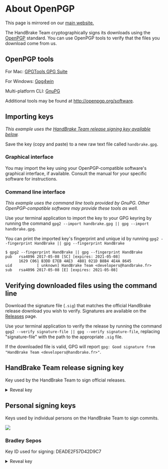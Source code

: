 # About OpenPGP

This page is mirrored on our [main website.](https://handbrake.fr/openpgp.php)

The HandBrake Team cryptographically signs its downloads using the [OpenPGP](http://openpgp.org) standard. You can use OpenPGP tools to verify that the files you download come from us.

## OpenPGP tools

For Mac: [GPGTools GPG Suite](https://gpgtools.org/)

For Windows: [Gpg4win](https://www.gpg4win.org/)

Multi-platform CLI: [GnuPG](https://www.gnupg.org/download/#binary)

Additional tools may be found at http://openpgp.org/software.

## Importing keys

*This example uses the [HandBrake Team release signing key available below](https://github.com/HandBrake/HandBrake/wiki/OpenPGP#handbrake-team-release-signing-key).*

Save the key (copy and paste) to a new raw text file called `handbrake.gpg`.

### Graphical interface

You may import the key using your OpenPGP-compatible software's graphical interface, if available. Consult the manual for your specific software for instructions.

### Command line interface

*This example uses the command line tools provided by GnuPG. Other OpenPGP-compatible software may provide these tools as well.*

Use your terminal application to import the key to your GPG keyring by running the command `gpg2 --import handbrake.gpg || gpg --import handbrake.gpg`.

You can print the imported key's fingerprint and unique id by running `gpg2 --fingerprint HandBrake || gpg --fingerprint HandBrake`

```
$ gpg2 --fingerprint HandBrake || gpg --fingerprint HandBrake
pub   rsa4096 2017-05-08 [SC] [expires: 2021-05-08]
      1629 C061 B3DD E7EB 4AE3  4B81 021D B8B4 4E4A 8645
uid           [ unknown] HandBrake Team <developers@handbrake.fr>
sub   rsa4096 2017-05-08 [E] [expires: 2021-05-08]
```

## Verifying downloaded files using the command line

Download the signature file (`.sig`) that matches the official HandBrake release download you wish to verify. Signatures are available on the [Releases](https://github.com/HandBrake/HandBrake/releases) page.

Use your terminal application to verify the release by running the command `gpg2 --verify signature-file || gpg --verify signature-file`, replacing "signature-file" with the path to the appropriate `.sig` file.

If the downloaded file is valid, GPG will report `gpg: Good signature from "HandBrake Team <developers@handbrake.fr>"`.

## HandBrake Team release signing key

Key used by the HandBrake Team to sign official releases.

<details>
<summary>Reveal key</summary>
<pre><code>-----BEGIN PGP PUBLIC KEY BLOCK-----

mQINBFkQpw8BEADpPeQ2xW4rVObYATTXCWGA4nHmaHkDzWMqrHRXspx80KL2Lv/8
dJgbtYVzldIExKJnxOkielDRH+pLx+B9wHXcaX/ZA++vhz74tcwk9iXiGgKE1bZa
6fu2sAOBED4OHPik9MHGyHuC/zJUaM6LtEg6GrRio/iR//WFjPo8DFf7mN/1NcrG
AWT+4egcFxiJ2x+jOQ6s9p1kSzNJN/Xw/0goMnF1rQHUqklIKX5duA8mQ6HqL1pY
RGnSobZmasmSPG+CCFhXZg1LFzutDrxYuz3AIAFUgMJxCwfstu9Blf95lPSzqdPc
fTG2lyX2O+zSfR4M/Woc1Ki5VT081h+w03Z6CGSO33w/Ua9C7DF8RMZJPWlBwQdf
qNvz0fFEvMYDAJqqIwxyJMdrLq1zX25oBFZZwhugmlxp11/uBWegprGGtf/6U8lJ
v6Zyq4ffB6SaVWYAEGh9J3zDoyuHVuzDLBPAEh2mXJ4a5JysWPVblzYzjjSiT4MI
fQuiYbnwK8CSPXP5NmixMyk4wjQmVvptCsjlLguQCFPRYYpqvDlRiRTR8l815LqH
eIwUIgjU8SlujQq7ui4gCdi+9/yWLbNQk/+NB4bjVMn15a0PWeoxW+Jw0YXbXNpZ
ZM4McgAvbMvRbj0a8s9wpfGpbOG6cGv+yMU7kiPTPoi2MqJSpSSw3Dm9UQARAQAB
tChIYW5kQnJha2UgVGVhbSA8ZGV2ZWxvcGVyc0BoYW5kYnJha2UuZnI+iQI9BBMB
CgAnBQJZEKcPAhsDBQkHhh+ABQsJCAcDBRUKCQgLBRYCAwEAAh4BAheAAAoJEAId
uLROSoZFIDMP/RNEtwdRGCXqCx8ocTnr3JV4aPeYJJ6ul1/Q+zohRrSMu2E60eAc
ys+3QxJKtUceFy9Bhf/WpFQDwo8PaWeHaOYY2quSxX+rDyhP79iNS3oM2DEcQl8H
0DEdw/eksnE19enbjl5piDRVbxLdof4PTSn3d6nlAU+eYlXMOT1Mfa7iO5vAFSyB
uPsjUIudCHrVWAgkzjVYC4GKGWZXteNX4DfJDKlpvwn67X5pWIGJ42ugWL+3mTjL
8axvhhO96F1kbaFhVqzmTccFWPfV8JE/AE7zIiuk1kxfiBqLUEyQ7Zpo/vvLZlB1
3labNtmz8xG0tADR+9jN9RCWmZQ4ma3L0TnS0EoplgfELHY4E98UpdsVzmZOddX/
QX1CfkkaxxLcpAViALgUfd/LEdEoMF8W3am0oYL8slJfNiyDS8VyWuAXevd+BZ4m
sdMUKi41UuyEheXMb7s6DeakAKXUwfIMAnNQQ7t0S6t33LLbUGpGB+nIqP7M/vHg
1trC7xtN8eKvopqgcKXdUJPjo0z3V3VjoX7ApBe5hxyLogv+qWHs0IYwTPljNNsX
U634SGO+hVTTLMzdU2EIJAARgcmQA6tJ1rEcO0gm7yvV6PgCluvwAb+dx9fXhmbZ
yrGnptuWdwvAwvtyEPqGlzBroacObS3hp77spSlit/Dh5MU3t9dOUkjduQINBFkQ
pw8BEADYbTDxSnniwZNs+/zHhN1RyiqVO/odlu3jF/ld7/u+EMy09X1joCNrFA2i
GfPkc3ofmg8XhGCbisCZmpPGz7fXNzrdxapLOsNci8nYWrlzwrVrtHfHIKuf/711
lsbYnxmNJBMZbE+6tXVYZzEIvA7MIwB15FTfK/1Ehmneql5RRKk274Wbc3cR4VvX
uoat43zbFt3dQEi/lq3U39fjpsDPha47JVSfIJlmAHbSHFlYKv1BeeZdq6eRlrwj
n51ZWEzV4rcN136EoRrQNRyoFopoDh5TAvAXAZADNpYSfY8Kc+/HnqiMj0O1qwTH
ALjWPVbr+eGJ5yPjK2dmooYZ4XbXKuaIc1FgNF4G8ZzIYjcxzmjt03GqRI2mtRo7
8SF2YryUnhbZLRNuui31AQaPG/cl2ZJGPiS+j7HPHNW1PzgCq/vz/YU1m8NmrSpd
Kh53RI42bsd7q3HScT5TfoVzqB69bROqLoUKKKN3o9tazflymRjZ3jE6GY62Yx41
WWRsRlP+eYbs8c7MJiM+/o7ElFWkx3Z4mrKzsdKp+Z0yPvEU1CdHStogPkJbKJfa
xrI40VAY1/2PRNV2LNUpCAjrD5h/PYpl3XkYBt3r4+0uNGlZrVU3dDPpmopMWkev
hPLkveQufyuPPdRLpooMfcLXT7C/viTa6cOa4GshR7zaZWIXTwARAQABiQIlBBgB
CgAPBQJZEKcPAhsMBQkHhh+AAAoJEAIduLROSoZF9AwQAOj0GDn9NWCLeL0IYXIG
+ypTV1YgnFv9gADGN1cjr7iQqAHvwUFHoRwqD2pqUycj2dbiY1roAr8L6fBhvmfq
Bj2AArjZ5SiIvKgVmXLWymPLpgICzRYYkjcXEqx4U6IWwZQD33HxY+wSfdL0Kiv5
hsMeb1nfk9MZvFhn7LFflZclztYpipKV/imBCcG0RB5cFmLrYRzgwyIL6FU52uCK
V/JZuePc+nZF4nQ3/LziRpb1SkP2emw1U7ClmxB+gvL8B4cgpsi2VduMAWPzc0Ci
lZPPc+bLeMPC1WFZSKrdz41IQcngj14Rn7Y16m9apFIbH3aSaf96pKvEpWGd7DlW
4W7J9R9l6Cmvcx8S6ZIIHbllcC8H9wF7Op8AKiGkRlWM1Q/IgU81kXpaO999wNuS
ZauiwbjcuvoOZdLU23AYmQWvDWbzay9HerDLoQld9FH4ZaDn4aq28Tgn0NlPk5NV
FWKfSAVvLQL1nc2n57l9NTRiWyzFVN9vD0qsYPcVShjtXjw8zMLH4lX48gfTlupa
NaghFGS8apfNJB1nMFHhkweu8sZ/fGmF7tUpHgz8xaAYmRfF5bIZO3jt+EpmcTKp
N9R0KA2Tau8RgIr14e9ws1i/NylW7z/CXMtxGiWwegWJxl5ZcVKm/3e/Nh4Am0PJ 
TalAuh1G9VxHGQR88NntjQOK
=2vLY
-----END PGP PUBLIC KEY BLOCK-----</code></pre>
</details>

## Personal signing keys

Keys used by individual persons on the HandBrake Team to sign commits.

![](https://user-images.githubusercontent.com/70239/27506980-7cd97d52-5893-11e7-8e04-495b1cc0805f.png)

### Bradley Sepos

Key ID used for signing: DEADE2F57D42D9C7

<details>
<summary>Reveal key</summary>
<pre><code>-----BEGIN PGP PUBLIC KEY BLOCK-----

mQINBFlN9oYBEAC2WrDb+u86bQAWfpyidcq9TUJr5dwDLFTjcjPRS9uAqNuDEZzW
kHnKjdSgpPd/VEzmQ4PjItTF3JEsu4jJMhSJRXSOOxsRk5LCSecJ/HDluSospPJX
VHxBnnNQFNpwkCkeXE26d1gyyMPSx3cA+cHzqDOQ+ucOpHWxdh48gKc4qrth6TSh
QP3abKsCj4GVgTHbXQEUu+If+w/EYWdaaVvtVFmw4Vi+CrrQNW7ma6bZ0UDXlJ7R
4LwBia8zX6Z7KHNAu9MXe6wxVPF4Zfb9YkFNxCyPPdUP4ftW9FhoS5v04EEs/r8/
q9iRnHj9YXsFSGVQW0iU4WJlvnCFTrZf6cQ76GbO2aBat0nKWdIIuEGkwOJ3sA6o
cVmDRSo65zoSxf+UPzCdOwzkg76iHPwzQxfkkMmhiuq9+rqLKmYsuE/BL4h5imGZ
hrAnjEvsWCcrU82S+lQbgwAjAnJRW91LX5MfqxdjZDiv6bYBBgDPb0U7NGDRf/vN
mFh9GplCup3hCrpOhNi29JzGwfWiXe4uUWkraQQYmcrTDbD17DxRuImjd6CrbFgC
sfPS8a7N+K0H5vvINPHlFYdv7oCQS17X5Gxqi29tvxzZbH/IjSTDDlAdSvXoz7TS
QTQAOzXG/mb3sXxSWWbkjSAoUWp0foJfjHPz78oZ5U/1e+tzBd1w6eUZwQARAQAB
tElCcmFkbGV5IFNlcG9zIChIYW5kQnJha2UgUGVyc29uYWwgU2lnbmluZyBLZXkp
IDxicmFkbGV5QGJyYWRsZXlzZXBvcy5jb20+iQJUBBMBCAA+FiEEjyjCuAe91dd3
wVrE8/+eawV+2K0FAllN9oYCGwMFCQlmAYAFCwkIBwIGFQgJCgsCBBYCAwECHgEC
F4AACgkQ8/+eawV+2K05Rg/+ISxCPe5GcWfO5qHQgG672oMSuGwRiJ/KKXjH7MGD
yN2XBZ3rBWK+y7bF+Sb/Ag/PsCeUAq9x4Z9yNAL4bEdHivQyWIavCatg66Jdy9Kt
fHM5jvZiJ+DxQor4Ngt6dzBrXJRSZJBnk5w1/rEMttwbzXZnK46d/Ycr7x8rbThw
IJB+1UI63stjKmzqiC1FBemu+U4xGi4XRBa7ozRD37pQQi9eCOFv1E8NHbVxMyXv
Ol1fLBYzby82O5fbb4X1sMHz+fkZwNwl0toJwSwKi11Of8jGFFgWXb6nOH6cgfOi
YzADeILnimOVRmh5zoRPCFub+RddIoHMd7XTM7zAIushppvBw/hgAnHAZRCsGJry
svVXaHGCqV+ZShUmBmSckrvsMdvjYjHnFAsZHcxERZTN8T8Tp9BcdyHbH4SX4iKi
NuYW4dFGVCH1FdqSvI9vh15HJHZN9L3ztBD29myG4ayoAarzO4f0kfAXKc3aWxFH
1Wya83ji7agZNsjzZRzDEW2SE1AP5z3CVPt4Op9MHg+5MdeGd6k8P6VJDbBntE83
FwQeEhiwEgApsK0qgdnKYHfk4V0x+/izXxLSpm1lbV7hleYlAMhCjBWsVSIDQ1XM
jaKgYtsMkGhlmWLjtr57dcUniOlcDDNf9X/YBYg+QPnY0Gmz2CPK0nZISIGvDwdH
+xDR/wAAMP7/AAAw+QEQAAEBAAAAAAAAAAAAAAAA/9j/4QAYRXhpZgAASUkqAAgA
AAAAAAAAAAAAAP/sABFEdWNreQABAAQAAABaAAD/7gAOQWRvYmUAZMAAAAAB/9sA
hAABAQEBAQEBAQEBAgEBAQICAgEBAgICAgICAgICAwIDAwMDAgMDBAQEBAQDBQUF
BQUFBwcHBwcICAgICAgICAgIAQEBAQICAgUDAwUHBQQFBwgICAgICAgICAgICAgI
CAgICAgICAgICAgICAgICAgICAgICAgICAgICAgICAgICAj/wAARCACAAIADAREA
AhEBAxEB/8QArgAAAQQDAQEBAQAAAAAAAAAACQYHCAoCBAUDAAsBAQABBAMBAQAA
AAAAAAAAAAAGBAUHCAABAgMJEAABAwMDAgQEBQIEBAYDAAABAgMEEQUGACEHMRJB
IhMIUWEUCXGBMiMVQhaRobEzwdFSYuFygkNTJIM0NREAAQMCAwUFCAEEAQUAAAAA
AQACAxEEITEFQVFxEgZhgZEiE/ChscHRMhQHQuHxUhUIYnKCIyT/2gAMAwEAAhED
EQA/ALqQQQNuh8dEFUILAo2rTanX4azmKxRb5o/h7pfoFluLUh4SUBDn06arT50l
CxU/0k9aUHU6rz+27oS3zYscG/FWO/T9s6GxdKKeZxz7EKX3K2ODJj3O2Y8mS7Fg
ypCEBjuWG1qZKJMiN2p7lOBsdnqq/UApWwqdQtJUOo3FoPd/ZTfb0LeZ2DiPbhwT
Ee3DG8M4dwfl7nOfbmb7cojTES0NzWS+68uIS4uI2HHEBRUtxIKzXYFSia00i1G+
eXBu7vxOCVWts1orjj3ZYoO/L3um9wvue5Q/sjDuHrdYbS/cQ7cIrbVyvVznPuO9
zinn5Dy0p6dqQlIQkbJTQaLLXSLa3b6jnHmp7Zpjju7u5k9JoBaTuRNeI/ti8g5d
BgXnMbScURdAh9eKssyocRtKBVsKQwwKrSFHcqrv130mAkccie0gqQrW2s7ePzlo
4Fv1UxIn2t+LzY4zd9tjEGSwFKXPjW6VMlP9yaBCi+rsQE/9qa68DFdDGpA4Jb+b
Yu8jWg8S0U+ZUK/cR9tLDYcKa9j1rnOmGkOpY/jVuhC2iCklTgAI2ApTbXlb6pdx
uo7FJtR0Szmiq2gPEFV+OfOGrvhz8nH7VhFycW0rvjSW7ZMJqXiVOVCVAqr2gEnY
bDY6PdG1EOILnAd6hfXNIfHUBp8FAjkLDrjHYRb8jsU62zXqqZhvxn4XkP6/V9dv
zA132+ddHOmahFz1a4HgaqOdW0yXko5p8KJEWzkbJcLz2Fm0Ge1IdnIjxsiglxb6
pTkaK1EKVF0k/vNR2ylYNe9IIoRu+sZGYuVpxGXf/c9yHHh4lqcqAHuw94V0v7Cv
uqbui85wfILnLds+ZLs8rFXpTy/RQ8lC460pRUoS/wCYJcACSvtrUkCr70rqZ53R
vONMN2HtggvrLSgx7ZmDA57+zwyVq9DBAIV1rT89HJlQd6ZWfojfb8Rrn1Vv01/P
QT0p+WtGQrPSXeLR3HRI/wBdePqpXVYKbISTWms9RclRMzufdmL3dbzDi1jvIWxG
fUApXaE79iAkVG3isA132GqrdZarJLfySt+04DuVr+jNHZHYRxO+4YnvUIspw6Bf
JLb1ugSlxHn+7IWVukSXWn0Kbc7PpUpUoUBCe0BFOtQVajiW4Z/EGm3+ntTepOht
318xAOzs4+1dyZLnjhqWnju2YpguMw7a9HXIF8yR+v7Ud50Vba9ILLjqz21ACBUV
Uremm507onhxFKVx37h7fNOVvA2eorUHZu9uPdgpL/b79puH8fWdvJF4vEj3rudA
upaDkyUe7zuOOrSPN3JPQUA20YdN2TruX1JMQMkw9Vaiyyh9KPM5osjsZxqOtRX2
JAqqu9B+P/DUlvhIbVRPHOHPokFLnNPx5SEKUVAlC0VBK6bim+2mOS4a5pAKLLe1
c14J/sow8m2Zt+DMDJKVqQrtoCBSniRoR1G3ByUsaFd1A5skGvnTjuDLk3BaYZdf
Pq0YKQG1FXeKg0JCkmhSRpritHnJPt/ZxS4uzohEe4D2mWfNIHrtQfXynudeu9zp
VayoBTTRdT5lhtFSqvVaiOg3ItKfNA/Py7EBaxoEcrcsUMLPvaLd4DbrkmAibZIS
0xpcNxk/UNevUNvlxLZUQhZqCSKeFanR5a6nI3FRNqehtaaFWZvsG+02JY7ZkmX3
RSpRxlVqSzB9VR9Nb/qSgpxJH6ipoEVPw20e9GgSyvk3ABQ91470wyHifkrWiGjT
zbqIqr8dSLzFR3yr++lvSm46a0t0X3pjYkDWLKLt9g2p8d/lrS65StG4LSzBmvuP
IjNRmnXHpTho22hCCtSlk/0gDfSDVL1lvbPkeaBoJqnTRdOkuruOFg5nOcBTfio9
wxaOVOMctzDCYs6WLO84xCyF9QQ1dVxaF0Msg1QhPRNTuP8ADVZII49R0+SeFrqN
ODj/ACpnQbBuVxL7RpdE1eGyvXMa6RoJaM46/bzHaTt3KOHHltmSWYF7agOfxd+9
RRc7AQlbTpbU2spU5QpKVDzEUO+gawjLwHNxa75b+CJtetX2czoZSOdm478QRlUH
BL/KLDAnNwkzZ8cWu296WmQ2o98g1SlXkClLUigIUrb4ay7t21HM4crfbv4pPYzv
FS1p5nU8PgOCfvh6zNxbcI8Yn6VAT9G4QQpTY6/jX/w0edKW+GGWxBXWV35qnPbx
9vqnvkttKju+oruaSCFrPUrHyGjCZo5TuQDBI4PFM/km9YgsuuvPR4xW3ufVQBSp
V/nocit2uJLRVGEt25rQHHFR85ZW5b4760tdyEBX7JFD8euh7UWHnopE6dmaY6lD
b5KhxLk7KUlrtLlSBTt6nuH6uo1xasDTiiaS8qytcVFufh0d5a+5ioWSATQ9a10R
sY1wTRPfOqlJivCONZLFyGxSLSy8rJYL8dtSkJV2vlB9M0IO4XQ6L9BtojgdoUW9
XOeGVbhREQ+2D7asi9v+A8sScnbcjP5vkrv9uQnO2rdjtaVMw1USBusurO4r066k
vQ7EwlxpQGgHAf3VZ9dvRcSNIxoMeO1FCpQDT+mXkKx+NB08NYt8ix38R+GsW+QL
tFHh1r/gNYu03nKmPXHLcFu2JW+U5bk5a7Gt1zu7ae4xIDzwVKe2+DaCB8yBqN/2
hA6508WzTT1HAOO5uZKmT9G6hFp+tC+kaHCBpc1p/k8fa3xpXsqvC3zrBjWGWnEs
MYVieK4uhLMaHKaUhK20r/ddfUepc3UVeNdABumstWxQAsjZhQjPeTxUm3ltdXup
Pu7w+tcTGpLTWhpgG8MgOxJBGOWjG0MtWRttyzzHHn2H2FpXHdblrMj1EKB7SlRJ
7euw0LvsI7XBn2kk4ZY41TxcapPfO55iRI0AGoxBbhQjOo2rqW3jm3ZFObdMcMxw
g+oz+rvUsCtf8gdetn02y5krSg9vYpvvOp32kedSn3suJRrGww02EpDKAEhKUp8q
TsABT8tSFY6G2AAblG2pa++5cSdq9b5GjNtq9JPq9wIDA6da1/5b63qUDAMMexca
XM8nHDtTWTZKIyZCnwG2260Slak0A+PaR00Hyv5QSRQDtKO7aEvI5cSexRH51cnO
Qw5a5aXmlDZlw96T/wCtPmH510PTvBfUOpxxH1Un6G0CKjmV4YH6IdeR3xpEZyFe
ZJiymjsFjubNT/SsihHhTY67DzG6pBA3jEf0707OtedvlNTuOBTeiYpK0Oqj+vHW
ohL7I9RNKV8wAqn/AE0ubK8eYeYdnzCaJYGgEOPKe35FPnxXEZkXGI9FUFrS6juN
RVB7gemiLS9SFaDNBnUVmRGa5URxIUZLcWMgDto23Sg2HkHw1PrJDQKnZzW0WQTt
trfqFbAJWBaSSdta9QrYYV5ltPSms9QrfplKGW/arR//AEn0qk07m4STvt8dB+qd
Vsi8rTj70eaN0ZJN5nCo9yGD7rvuV8dcDXw4m1apGT3JTjUV+RDcitQbfJfStbTc
yRJdaZY9QIV2FxYrQ0BodQ/qHUl5dTObAwv2Vzx96sT010Hp8Fu2W7mZCM+UkAkb
xWnggA+8P7sHP03jPIsmwiLYvprbKhIiY23f7VcZ0qNMlBoupjWKdIdWhCQSqpTT
r0B0m0bRptQvPQuS5raEkgEAEbKkUUl611Tp/T+kfn6c2F8hc1oD3BziDWrgxpqA
N+CsYcV+5Ph3m3i/iOycH57ZMvmW/G8eVmtvsd0jXR+xTpVuQtcOWhla3GXUqKwQ
7Q7EHfWdRtZA2K2YKANGPuUT9P3El9NPezEOc97id2ONewbkQiwJj4ri8i/ZC6m3
R7bHelXSY4CEsxmWi84tXaDslKSTSvy0f6LAILfmfgaVUY6/dCe55I8RkOKQaPcl
wLNlcdQWuYsdjXLly3N3fjO0SrpGiTL3bHo/1SJMaPLU24pBbqokpFPGmlT9QiNK
OGKb2WUjQatOGabJn3h+2+64vcMnjcv2FiBFmXO3PKnXKJbnm5Npmu26UhTNwcZc
oh5lQCu3tWKKSSkgljn1SIRk4lE1jokr5Q3ADt+uSCf7xPvc8We3ubYbzYcdi8qY
7ebnerY1b7PkuPLmOJtRabExaWHpS2GX1uKDQcSlRCCaUIJQ2fTl3fSczXNY2gOI
NcfhREU/Vthp8RjMb3yBxFQRTDdvB3ppsZ+9D7bub8dxphq+ReOs1yaSthnjK6ym
ZdzDiKFPpvRUhtSXE1pXtpQ18KtmqdJ3scpaG87AK8wBp27Nm1GfTfWulTwB8rvS
lceUNcQCd2W/YlbecvtuXSnLlYLil6NO8y4jn+2a+ACq0/A7U0024LRyjA7jkUY3
DhgT5m7wuZHmR2Xh9Ety1SzTujg1YXUV/Qen5a8eUc1R5Xdn0XEjHFtDRze3PxUs
uDO66XyzwkoStx+RHbcIT19V9KAfyrok0dxklDSa1PzUe9XsENu94woD7gjboASO
0f0eUfgNtWCVRGhfFNB213GsW1gU1/AHWLFgoCoFd9YsQu/fP7oMz9vOF5jl+Pw2
8iyG5SpcVGM0X9T9BbbO5dZTiHGUOrZQG2yFLCFGpFKarNeyTG5DQaGR1DhU8opW
m7tP0VyrW2tmaaZOXCGPmBJo0vJIFR/LGlB3bVSv4k4799X3EOF+eOQcLyvBcS4i
vfIsx7I4eTXS5m+ycltltTcI4bfZhvvFLMN9LKTVANVJIoTqQbzXdK0Z0cRaQSMK
E7cMfNioQkGq60XzPc15Api1opTHDDD6YZKJ/FHtQ993PXHVovPGXF1hc4tz/tdh
XaC5ittjSC3Mda/dVEUJCVNymFMKQQFB4+n21VQv8t7Y27zzA8w3lx+JKHJrm6uA
OYgAbg1vwATpwfYx9x7ieFZcXt11RhD+bXWNaLTjtrzoJL89bshaTLct8hTUdlv9
1fqy3UN+YhJKyU68XaxYPdzFgJ38o+fyWmS3TI+QSODdwcae7ihjXzn3nWfyPZMW
yPlvJmYD0+JEyGFJus1TorP+nlIKnXF9hSlKga9Dp99BpbzNAy2AbkndeOGBJ8Sj
0Y57QPbzdm0tS513ySZHQO5pWWzH1hPUVREeAG3gABoZmvZ29g4U+SXVANDnxQye
asD4f4y94OcccZHDusfjWJj+P3K0WyPepSXoy5cJannQuS6S6lTiN0k1AO3TT7pl
1zQh76nEjDApDcseXUYQMK45Jt+d7bwBZOJf704zWxbsvtkqCyxFemvS5bqX5oYd
DzLjrqVkNqUe4AUoCDpQ+X1JORocGnaStxgxN5ncpcNlMEnfbNepEfkO1pmvK7I8
x1nqSex0OMgp8QfNtpS6R5jIGNQm6RobMx2VHDHdjmrGftfvueY9A/tvMLgp+ZAZ
cZjyVKaWHEsSFxKpUxVJKXGVIV/3A6gzV4XNko8cpVwelbmOeKsbudoNO8KdtvzF
lbzKZqwy4GkmQVDZKiSkb/HbTL6hRaYqBEa9oGQY9dc4x2HGntzpbkyN3NtrSvsC
Vd/dsSeqaaKelGuddsrvCiL9l3DfwZOU5NP0Rr09NtT8Tiqnr4j5dNYsWBSd/A/D
WLFgUDcH/X46xYoLcr+wy9c18j5TyDlnNN240jz4s62Y/Cxj6UTEW26tJZmF5+4M
OpbfUGm/SW0KtlNQSTtAdn0zci4kmlcBzGgAxo0nGuWJoO6qtBrPW9pNpkNlAxxD
KF5OFXAYUzwBJOONaZITXMv2ouO/Zp7c+UcN9oXut5Q4uvWRzn767Km3LHr7a38k
diGN9TOblWf1v3UpCHC28k0366U6lDbzzMdK1spZvGXChCaun9Ee6FzYyYuYb8/H
Z4Kg/b2MgMp7Ghyw1it0sbs1idAXcrxCjR5qZCkSGm1NtpSFLcFVEAJJNSdidSU+
yefMG1B4E0USyTRtcWuNC2oPEJwUcNy7PgE/k3LeQ7ZJwhhwRbjKiypEyQ++ElxM
dsrSWytR37Soq3B7aGo3bgB9HAgD3riUgt8hBPwTPxGcyv2eYnx1YLF/YkjPXoSM
c/kgmM48zNcLLD8hx+vpJXuoVBJB2qCCXU3R5SW4AbkgbC3m82J9vBO5d+GOS+Nu
RrVgSriImdw0tuzZcOcYnopkx0zYy2pTJbCXFoVTsWmvcKeI0x3etPia50mLMNnc
cM+3gnR1hCWVbmDjTGnaKZ/Kiarkyx51Ey+W7ylcbtdbue2Mu63JbjlwbLRV2MvK
kF1ae0V7QFFPUpPWj3pU9teRc0JA20GXEJnvGyQ0r5gciV0rJinEF3ejNz73f8ff
eI+qnPvRJEdBO3d/9aN30FOhG48Rrqe2nZXlo73Lltwx1AcClXe7Nj2AW+Bd8ByN
67maD9ZJeVEkpHQJKmwgltSqqolQ6DxNaJYmvdzcwoQF7vc2rSCDiEdH7aF/yPkv
KeXsS5EyKRerzxtMYbguvLLkz+IdirfYSpTpKlnyGhr4/DUS9T6f5GSM2tx4hWQ6
F1R0c08Dsmuq3g5Otm985j5UbukWdg83D8KkKcRCGNyVSr800CUIW82+gB2o3IaI
I8AdAjLtsTqg1PaMFIV26WcFrsGnccUQ/wC0F7cuV+HOdYGd3zMZl54nZakvi53J
LsU0cYKG2y0+hKi4FKIoN0mtdSh0a+S+umvaygbmaYeKrz+0JLbTLQxPlBc8igrj
QYmo2K0Q9y9hsceSauQd6BtBNT+WpkFo9V4f1FaDbVciZzNb22Q/FssyS2o0Qv06
An8zrgMjrQuC839QsDeYMcRwSUlc43NSlNwcYcLpp2IcJBO/wFderGRf5JBJ1PJW
jYzXtXGkcncny/8A9LGksJPQlt1RH+Q1v1LbevE6xqT/ALY6eKlxkLSJDa3Jk9TK
BWnYQlIr/nqJr2MO+5ys3pzy3BjalCr97F0sFv43vVthzVzmoYXJuCfVSsrbVVLh
JG5WAagHQ2yCKN4LSSApJsLidwJkABcKDClOC/ML93OJSONfdlzdiKT3tvX16day
gkJcj3Yia0QP/wAtPx1M+lyh1uCMgFXzXLUsvHg5k/FSi5ZzayDEvadxrgGONZNi
ftvwa2ZLyHHk+e2z88zO4OXuXLnBHaHG46HY0NpB69hHQkaHnOkke51aczqDgMME
rggZHH5scMuKbfiz2+ZF7is0yBd0ytiysRj9blWSTZrTc+4zJCUyCGvXcCzQLTQJ
6Cg6DZx/JEdGt27eCy2svUBc8VFck9mWe0K74FFVfrFmk682lLyWrwh976nsW6sR
0PlS1qJShdAveoHQ1Gk9xIa40cePu+iWSWjQwllW0XXueO3flzg7K7jmUltGT8LS
7da5jbzSf5CRAu0t6FV55RBdVDkshI6qIXXw0yabbx2N0Xw/a/GmztoNlRmm90Qk
YWuzPx7Nygjh3HHI+WLzJzC8MuWWw+PmlyculW6MuSmDHaUoKcc7PN2ihOwJoCeg
J0fy30LSKuAJTHDpszgaNJDc6LmszGXg8rYtNoKidjskdxOw+A1uU4LgN5cVYG9o
3M+OYT7koNhYtUr+G5EgYrYJOTNRKxU5NJRInRIzroIJLkR0b70JA6AkRlcWYdGK
7KnuCsVFqIjvOUgjma0VphzGpFe75I5eJcK2a0ZjJQjs7mnUqSFJC0lC/OgAKBoA
D00Fv0aAvLTgdiOYtTkMPM0VCsVcXe36wv8AGWCr/j3G3H7XDWpCnNgVtBW3y321
LWhwvhs2MFQAFUPqrTYLvUZZXirnOOPuUhbHxnjlqZioGNQULjJCQ84hC1qIHUkg
76cixxz95SGHToGDBow7F17hhqZ6EtIjxY7CTX00tjf/AAprRtq7kocyootA8fRC
4hbyozPpgBKkMpB2/HWelQUWegOzwW2jDLahLiEXBILp86qIrrBEN675FALOeZIC
bJc32LmwXpP7KYbjneVFxNNk1606aiK6u4qUJzVjrDRpzIKNIpjUYIPXIOUZC/kt
2w3I3fq7Df2nEWeY5+spUT3tLPRS0popJO5FfhpHbMbC7mGRPsEaXEn5tu5hFHtH
9j44FVy8/wDY3iPuK9wvuAdyuwS2M4w16LbMWydiU8gRPpIyZUaSGEkNulfqgqS4
DVICRTro9t9V9KPkBzqe5Qzc6A26d6jsCKCqFZbsGyDC8r5d4ZzFtEPM2ceYipZJ
DLTtxxS4IcShJkKBpIikLbHj3ADRHFGx8bXtyJ/uo6vmPhmcx2Y+FMCtDgbljDeN
8ruFpzyzNzrbc1KVDmPISVtE0SaJdoO5PbQpqDpZf6G+dgEZo4e9ZpGvMtnf+1tW
H3dynXimeY5c7Pc7amUwvDZT7rl5vbq1twkw6jyN+mgLW+TT02kKUtatqUqQ3y6F
6BDnHzAYDaT9N5S2bXzM1wb9pJqdlPruUjL5xrxfcwq3cZ3CfAVzy5GkZHLvLDce
DZEQry9mV+9aW0strNvgxovdWlVOqSN0mg4xsrQWvphgPgPmUn5xJJVuX1TD/ZKz
+zzuVvcG3CIdZvE+I/G701KGlfUtJSUq2Pl/UPnTSbqeV8MsZ7FMX6ttIbiCcbah
I37lHsaunAvKGR8u8a4utjgLPVFcmPGZX6GM3eWhXqRlgd1IzzlVsufpBUW9iBU1
0/V4pgGD7qbdqi/q3p59pM6QDyHdsPDZVKD2duXa7++7gywS0iRiEfFrLl9ttaSj
0nLpDskq2MzFpFSXGvWUlNT0ofAaHrwNbbO3kkd1Ua2Ikl1SEH7TGHU3kNNCeFVa
qs1ymq5WuVnKC8t5UNyKkAkqRKjNuIA/xpqL795juT3fBTfpkLDp4flSte4qybhb
d6seG4tYZE8tOWi3xI7yB4KbZSkip+B21N+nwFkDWnMAVVOdSuBLcPe3JziR4rsO
XCRJcouUp30+or0p+GlZjBSPFZCZOP8AtylBKegqdZ6bVhqtB6ZLVuZJSrxrX4a3
ytXNCtRDkhRV3d6lHooV3rrPKsoqK3Ev3eONvcVzzI4qwuy3eXa8E+okXPOYzSZl
puclVYTCYqmlh0tnvWsKWgVoPx1W696c1CGFk0pFScG7R2lXs0TqvTr+4lgtg48g
FXU8ueQP9ESfML1EumPWfIpPfGVCmRH2PXKQ4T3enTtClEVSsimu4LukfK4EGvvX
jeWhEvMw7CDQUw+ah77TM7xrkL3H+4VuM+ld3t19YReIKyAVxv45piO6BvVCvRWk
H4g6KbC4rK0uypgo71S05LcsbmDj8kuvuE/aavPu6w1XMvt+x5Nl52wEerb72hsM
xby0w0VCDMWAAXFJ8rSz0B7VeU1Sc2GsstHUJrG7PsO/6jaFGWr9PG8ZsbKBhX+Q
3fQ71Unyxvj+beb/AIvyniM7hHmTGLgLPm1sXbPrbIZsIhqQuTFkFciPLBopQRsr
9Q2I1IUL45Y+YGrdhH1HzUQ3UE9s8tIo4HEHP3pUcf3jg7DYxvOY5XNymZZJDH8R
jNrj+l6schSnVmRLccRGCQB4Cta9AddyWzQPJ3+39UkFxK48rsvbZ/RIfnH3Tm74
jkWJccZQpqdemF26fcEuyTHj2a4OKemW+2qAKG23lp7pak9ocr2pCgVHQ7MGmWpH
hkPqe3YMkTWsRZH2+/j2LX+2dzk/wN7hMfsN1uTAxTkN8RFuJLaVtXJyiWCXV0NH
KdlCaVI8dDHV1n6tv6jR5mfBSZ+rtcbaX3pPoGSYd+zxyV5DH7HZeTMHuVgye1R8
hsN+hriXuyS2kPRpkOQjtW06lVapIP8AxG4rqP8AT9ZkjdiMslLXVegQzVIxrmg5
cceyS+e2L3pZ3y/d1yYHFWIW5mw8RzX+2TEXjC7RElAOulQcMmO82+0UhB7qE18d
O2s6uTC2Mfy8x4knBMPS2mRflm4kNPTaI2gbQGgVrxVhr7c2OPc3ch3z3DZtj71n
wm1qit4jZHkhTzpixUsREvBNU94Sn1nBUgKIHTSHpfTje3fquxZH7zsHzK8v2V1A
LCxFpGaPkqT2A5+OXijyKyjH/VbUGn36/wC4PTO5P46l81oq4hrVttZTjSEqUiA8
lZJBSGuusBWENXxyvH0oUUwJHdXp6Z/563VZQL7+78dc9IO26R+30/a6+HhrKrMF
tnMMZRsIL9PH9lQprfMNy2vzoss4B4o9lvvCvGVWFcHCOP8A3BuLm2eK6pqJb7Xf
ICAZcFlaiEJQ8lf1DTe1POlIokUhzUbyWeAA1PJ34f0y8FdXo62tLC5eahnrYiuA
qBQgfGnGid3lf3nY/bcdmZU7cR/Zdg7k46g+Rd3uABQhaEjf0617Kjf9Xw0NtsJH
v7T7kT6xeW8UXMTRuXFRf9l+a3/CPctaOcZlguFwtOePos16vMZEoQn4t0WXnilI
AQ79KtDa+6h7ACAR3bvRugGtjBxFT7e9R/rEEQuAQal27d2/JfoHcWR7S9wjgkfG
3ESGJlvQ/KkIACH3pCiXVHrVSVbflpZHdiS3bTM5+3YgbUYTDqcgkFADQdgAw7iM
UD/7mH2guH+er3c/cTjOA2iLzW7BEDJrjLheuxeYTTRQhqT2kFKkg9qX0DvSAOoA
AVwXFxG0NY8sHYdqRvhtZ5CZGNeTtIxoqpWa+1fjDjK95BZ8q4fgWGbHSUzLPOZM
0tOsr7Vdi5S3RTYFKhsUkEa8LnVr1z+Vz3VHal/+k0+JvljbQ7aKEuUcNsM5JOyb
BbZboTU9fe/jb9uivW91sUCUtoUj9kinVJFdLrbUHlvK8njU1XqdDtg4EMbTgEr+
Pb7FtV4iQbvw9bv5FDoLBiMxW3AsHyrQl9CKGvQhevSe3kc3B58Sniz0yAO+0dwC
uofbXdw/KuN7IjIX1sP3CyJYscWUVLWiY4fOlxxalH1AQaVJ+R0D3lq6N/j4p6lu
HOho0YtdjvICWvKvttvPOF8xLCLAwH7xAu7rMlDiyhgW99pTb7zgJ3DXYFfGhUB1
05vgdcQN5BV4Pxz8EON1SOwuHukxYRWnaMvFGX4w4ZsPFuDWDCcaqza7KylC3QO1
T75FXXlAeK1b/IbaLtOtBbxBjDQfPaVE2sX8l5cOmkxcfcNg7kvP4UhVPqVg+FSQ
P9dKxM47Sm0wt3BZfwshGyZjgG/9Wu/VeP5FcCFpzAXgbfLBIE9wFXgVddYLiT/I
rDAz/FYKg3FvdM1dAPx11+XKP5FaFrGf4rWcbvNB2zlEHx28Rrf5kwH3LPxYtyps
/c39t8Ln/wBu3IGOFCv5vG2l5Bh9xG3oXW0trktU23C0d7Z+SviNCulX3oXTX7Mj
wOasN1JpAudNe3+Q8w7HBV2MXyW885ca4pd7uyDFscdEEsor6aZkRtLbqlJpstYU
F/IK205anaMtbl0dc/MO0HLwy7kM2OuzapaMmdm3ykbnDPxz70Vf2w8s3LHY3FfF
oWmTiKo7LtwtzjLL30clUyQlLzLjwUtjuNEr9Mp7xsqoGyO1gj/17i4Av9Qlp2gU
bXHcmW4fOepGvYaRMhAeKmhLi7lw3jfuVy37efISXcLTx3fQ49C71ycRmq86GkrF
XoqyP0+Yd6CdjUjrSrfp0kUcnI7JxqOO3xz4p26qt55ohOzNgod5Gw9tMuFEQ3K7
Gzc4RQlkOdgp6RFQoU8dPN9DVtRmEH6TecrqOyKBl9wH7bOFe4ixS7zYgMWy+3NO
fxd+Zb7wkgd3pvtApDzJI3TUKHVJHihifHIRzeKKXue1lBn7lU45m9v3I/tvvH8J
zLipsFoccUzaeRIpVKxuWvuKUgywlBjrV/8AHISg/M9dLZdIkA5ozzDdt8PpVZaa
5ECI5h6Z3n7T/wCWzgaLQx/j20XtTK5MeLMaDZXHecWEpUind3JcbOwpvUGmmh10
9uAzRjbW5Y7macPcip/bb5kby3GJzWKMk4VCus2Bil7+pU8JggLCXn2+5I/aLqXE
tmpqE18dKZ9Ne11JNox7D29ybI9eZcvc9mwkYZGmBI70bzFszl43lViy6O/60q2v
NulKiT6qP60qI38ySQTpXYwcnchbVAZQW70TvDOXsL5CdkJxi+NOXS1lKbvjxITK
ik//ACNKPd2nwUNj8dFGoaJcW0bJXtIjkFWu2Hv+WaijT9etbmeSBjgZYjR7f5NP
aM6bjkdidBpcZThW4A62v+onZJ02cgTtzYrELjR+8LkF4qP7VKeWp6GmsD1ssC0p
aw3KbLbJeL2yXafoNK765qAcVsAnJZUbabKXCEOr2os0Cvw1yX0XbYyV5JCXlpYQ
gtKQdxTY/wCOtluGa4BxVZnlh4SLbd40y1uqbcaca7SWkgoWjtVVKj0p1roBhdKX
4hWddNCIiAcKKpFxRiqcN5r9xXC7LfoWaHc5V2wtgK8iENykoKR+LEpsED/oGjnq
cCa0guR9zTyHgcfbiog6V/8Amvri2/iQHjjkfiPBSQ4x5HszHJ1ptdpguTXA/FtV
qjJW02mUUkJ9dbznkbYDi1qWs/oArvpzdpJht4WEgOdzZ9tChDR+o/ytRu3CpY0N
IoK4NqOPaFeW+22gRZWe4HeLtbL/AHmxQWW37raJqLnbFuBTZfEaU2EhxAUsDuAF
aHYaEILUMu3wOIOGHiEb63emTTY7hoLfPiDgcjminW96VFcNpnku9RbZyt/USkf7
az/1AdD4j56X2sj2H0347jv7D2/FCF3Gx49WPDeN3aOz4cEkMwx1D9ulKaaCkOJP
dt0NPHXjeWxAqE86Tf8AM4McUFjnDjexXiXkuO5lYYmQ41fg+xdLJLYbfjSGHapW
0606ClSSD0I056ZqTXR9oTprWjvY7ewoeuE+xfgTiC53aZxpgcZlm9EqVBuM65XG
NHSe6qYzNyffaYSa0KW0pqAAa6XetE9wJz3pmtBJA0tBPJuqaJ5MS4kxfjtqMiwW
OPYm2lECNBjsxo7SVr7lBpmOlKUJVU1CR10muXNAwxS61n5XYYDYnvhT3kyGewBa
ahKEq0IXWoPjBIzRPZWbJXAOTR4jzFfcE5vv3KFvV2t45kLcaTGCilEq1PQm4LzS
/Agqa7hXorfV7unuk47jpSHT5vudEHV/xeSXVHCtOGC+VHWXXstt17c6rb/Yyctp
scwAMIPHlrxxR++MeQMe5DxK35lau+PBuIdZftz5Slcd9pwtuNrCSRUEbEdRqrOv
9OP027dDKfMN2RBFQVdnpbqqLWLJtzCPK6uBzBBoQeCWUhcdTCm7Upp2SihQ2pdQ
Vf8AdTw0ySxmnlOKIWPAOK9y/Nc7S/Hbb2HepCyQD49daY1+1Y4t2L5kxJiHXH3w
4YlSKitCB4awuG3Ythh3rmCeuWx6sB4GS2qiKgpFQaUNRrxfLzNwK9WM5TiqxfON
/j2xie0q4j/76Ftoa7h5wRuNR7c3rbcVrVWW0+xfcHlIyVev3EY5bMQzri6ehxdv
g53mF1s18viCWvTVkuLqa7A7sag25BT8xt46kb9dObfRvbMMKhw7jgoJ/dok02YP
tnUfyEE8c0zvHSZnAvK1it+VtCVjz8tpNryQbfsd3b1HQio9RPiB8NG3VehPmtzT
7mVLe3ePAKE/1v1ey0vQH4Mko1/Zud3E4hXYftiZrBY5FsBBTFZyO0ybc6xQAfUp
CJDBqP8AqDak/mNRTZXbHSsec8R45fBWW1+yf+HLGMgQ7wwPx9yPNPfbjOd1QEkB
Qr0od66JbkhrlGtpEXtScl36A2l5MiQlpJSrqQKmlab6a5tQjaDU0Txb6VK6nKKo
TPutzDGoOVIetKm7il9hKpTbah3IUskVUPjtoBPU7WTObFiFOlh0xLJZN9cFrhWi
iWxe4U09wHYo7p3FB8t9OdvrfNiha/0EtNAumzJjvEkkBfw6j/P8NOQ1SuaYJNLO
xakmWlhxyQ2lIVCacdTUgAlKT2jf4qoNemi6f/sdTit9j3gHhXH3VXj1FrH+o0W4
u9sUbiP+6nl99FBDKsk/j7pyNBUvvekuRFst71U7IjoUD+JUTr6Vac1pDKYAD3Bf
GXVZXc0vNi407ydviiuewzky+XDkW3cZXaUmZjKsbfuF2gOBIKbyiW222ts7EFxo
LCk+PaDqCP3H0/DLZi8Ao8PDQf8Aopt4Hb20Vl/+P3VdzDqX+uc6sZjLiMPvqKEH
tFQRtpVFnQGo0lb+ORWltvrCZda+Qjr8dxqufIBtVwC8nZVbnbclurfW42mGDSoT
RVQN9dG4dsIouPQG0L1jyO55aW20rbpuofH567MveufTotdy4RS+I6mg0omqSAKK
OvN5C7a0lVX+TYqchu/7RrGiJWpxsgEDxFSfx1FOrx88gaFavQZPSjLzmge+9TEl
5T9cxKuToxJuZDN6bab73bJcITr38de46EkVLBfW06Kirayn4ESz0nbSWdky4bvN
RvGz24Ks37B1uO91qSzeftaKcaVI8Ke9R4xrJf7ljyuKOYIwYvlveEU3EeZTcwIS
pp5tZpVDyVJcZXSikKGpotbqG4gLhlSvuVX9V0iazvRHkS7ynicirVPs1smW4jxx
jHJsGXT+1LlCtyyalxMyLEbloWsjaiwCPyOqlfl1lLRhU1B7RiF9ILPT2+mObGja
Eb2nyn27QrEC+YsbybjG2ZxDloRHlsFUxQNfpXkj91pf/kWSD+R0Qaj1DGLQPdgd
vYo303o6dmpmACorh2jYe8fNC85A90t5bfmxIExtyIFKCHO8qJFT86aBZtRbMzOo
Uvf6Vls/EUcoZ3jMG8mvEu4y5frSJJ/eKiaH4U7vAV002ltGx9RmUvvNXkfHynIL
nKuLQ9MsLFK02+H5aeZIW0wQuZ6mhXRg3lwKcSXCoHwqOoGvSKQ1oUjuGtzTY875
zNxnj1x+ComVdZFEuCtUtW5lVxWaj5tJGp0/RWli41l0rsomEjicB7iVWf8A5Sa6
616YELD5ppGg8G1cfeAok59ltsg8kZLf5ii/Dgfw7kaIk1L771s9ZCQDWpHqD89X
fto3Oga0bQfCq+Y929rbh73ZDlPuUuPbRyFPxC5wckfnpj5LcZrM6YsKPlLSh6cd
FNylI8tP+evDXdGbdQGMtqzlI8dqX9Ka8+xuhODSTmDvA5Kw/jebTM1i41fsaukW
0M3NlMh2wOJCXHVrFFgpO4ooHVI9Y0z8S4dC44tNKgr6U6FrH51oy4YMHitCPFPg
uBeblFaQhtMR3/3C2Kivj103emMgnX1DWqRsyyyrPc3Jn8g5FXKAS5b+4BtakeND
4kfDXk23aMjQrszPOJySdh2hE16czMbmRFqWXI8xL39XdUdp8B8tJLpjjhQkJTC9
oxrRVk79cRbbbkF3dUPMlxTG25onsAA8SToGt7d00wa0Vc40CsPf38draOkeaMY0
knsAqUObPrCzlluuEpERMqahtbd2tfamk2GsEK2I3WEnevUfPVm7PS44Yhbn7AKd
tKfMY9i+d+pa7Pd3Tr1uEjnF3DHDwy4IXXKmPKsVkZzKMtv67iiRHt+WOFRL8jG5
Ujvtc9SNifoJDnoOqpX01p8E7DOmTvtLl1u/I19u8e9SZqsMeq2TLmPPAiuwjZ4i
nvVpb2E+8fjmdxFMsGXxO7jnlRuM5dZjKkuScbyW3NmN3LCAT6ZrRVB0oehOq+9Q
6fNYzyW7scatPCvK4dxoQrZdMa3FqMEN7EeV1CCDiMac7HbsRUFPddOReRcft1+s
GF3tFyxW+LUiTbkrakR5LZFEvJSFUCiKeZCgfj00A3Gom5YWS1Fc91VKsbWwSiWM
Bxbkdors4dijpJuF1bW5Husd5l9RqorCglR+RIppTbkMpTEJBf3v5Bq4UcubGuDc
Z80USlR3UBWlfCprpxIBQ+0OBO0JaJfbeZQ6wnvZKT2fLb8tL7dvPHgm+7wfitVp
aq1U32t0KiULVuR0BoN9KIbc7UjneAm75hgT71iDSkKU6xCZuLMpHlUpv66GWQsi
o/SQAT89Tn+l9ejsb9zZDhIAK8FWr/kZ0lNq2kj0hV0ZLgOOCHDfMhlXPN2orK+5
6E5WRNc8zSPpose3J8v9Sh6CqfDV89Lc30Wk4igovllf2sn5DmUIcDjXZQAU7dqn
Bw3kEO0KjLZBLx7fVnO/uPq3/pr+kfIa9L2Azt8xw3bFuwkFu+rRQ7zie7d3I7vt
MyW6ZpZk2dFpg/W2IplW24PuqM0MuKor9O1Afn46qx+2+nbaK4bMKnmwOFBhlRXW
/RPVNxPautnUAZiKmpoTjVEubu12j2gx4ziY00Ad0lQKxX4+GofjYGg0VgC8uOKR
MuPFvrsaNl85Fxkod74TjS1R1LIFKCh3OkRJ5sSlZaC2gC5FxsZhToj1tMqPb60m
9zynEoT+BqTpX+Q4DKqTG3bXOi//2YkCVAQTAQgAPhYhBI8owrgHvdXXd8FaxPP/
nmsFftitBQJZTfdxAhsDBQkJZgGABQsJCAcCBhUICQoLAgQWAgMBAh4BAheAAAoJ
EPP/nmsFftitpRkQAIgGkszfr/A67mX7RCRJb5YFYRy3cjvYESRPFErxdASCzwGP
wvGKEvHbDLB25YHOgPsLhfVyzDoQqCVIaC59vH6wQR5hD4Vw3Gs3BWYucBIi2MF+
NH50g8oA9bajDCiTpr/m8DKIaHO0vJ0SeMMjsQza1QLfZrAvSoWONrGdGimCoaG6
KpZHwblmmtrePm6Es0YXs9mruLl3SbUWhRCiGT12BtH7IkL5Uz6ZWOZv0Uy2YiHS
J4+HHbu/u6mRvuz88dyL2Km9QNtBTA017qWcayhTxdtr1UDrGKWcQP1AgSMJBixQ
kV6nqIQAvsPuovIckMBzo0jk4EugsO7xblVAIU261SROxLcPJh7vBmAdaKNX3ZBP
Vw/8ucqWTZXBJ1zUhREFf+rvaM3bD8sg7x0+ECLTtx6kYSsjuUp45zqrd2Pr2L0H
QdMImVni5C4FII9j1QJB6nO3KMFAuQhxjatsE7DhDWQpjQnHsfQoCmAEa47Fdxg3
KPfddQizOkXMrQ9LKpzh21ivF1DpOmWu38XvY5p4WmpYjgIqOTcDdUorzyfD38xE
mEHK5pE4dgqGFL/w17bLwqLDLKi1ezb2oqW4f5gTlbyES6Uf0iykCFm/rmRC+BII
Q0CLt7a+QeSACsanyYOG4C73jWVxhNZNvK66DrNj1UNE9xG2xxX2HTlWEqYXuQIN
BFlN9oYBEAC8Mz8TcxnzdpoDQv1b5rg+7EbiuLjDFDE8xg/jFIRzW6cubDmX7EzM
rL7Ps361ekUn3ni7ZxbvhLFL3YylGe/M11DkGY1sWflnJNzJYwaL7y/0bMxfbhsY
niSMwBo7ptq7KyBIzg4qz+5SvOZ+8G58u2VitICpTHp54PwafZrDwV2UY0m1rNEI
B7U5jWN40KmnkQkcuBLkXpLSuTssUNd5hzlddnb0KscqcpxlWsGYn9M3qwh87OH5
Qi3akZsUW2jTXoaoQuDFULMQ4BxdJ3HBmpJ/zq7D1MybjdJ1eVRIfGNDMhQb+ZMS
3eA0YhFQ+3rYG7nrZNEhIriHW40UKqXnrrWu5Wr49FAyRuQz+VAk/I6JgiNR9Lhf
OgLYYlTSBioMjIsCmGJRXucoqTBcN6akE9yIznHmbPOL0OrtUw3wE9/xVwxD0r+z
NXxReBM1IlpFshCxntdZn9euaag4uydN3xneldTwkt0rzk45u0YSeMLPzUPy1Wmt
O7AnNv1COjGGe5rfcZl8Xc5veNcmMaoh0/MbIEvEQmKWWzvAI+aRhqgdif8vqPA0
1R9h5FhffH65ful7cCj6OFyReq2jdWHRsB4IY4A4SZDRAXKmA8wf3zAwQ4OQdk7G
OvHTjiUWfd3/9iiOLI4O/F0pQifU1LzFiqORVQ7QIIR3ag2jha3oVQARAQABiQI8
BBgBCAAmFiEEjyjCuAe91dd3wVrE8/+eawV+2K0FAllN9oYCGwwFCQlmAYAACgkQ
8/+eawV+2K1LNw//SmYLm70ZlFEc08uFEa0kpjbQ2sJRVCycW6dGjgF3Tcu16zM5
Ot7XRrSh5uIbHUi+eJ0lhZR85/BNSi8Na4aRGdcWFMKXjgc7pIytZy6OO1/RUTll
vy8d8QG6BjV/yFvjUW/+YlQ4v++OmAaHjTbWm46STHF/tkS5jgxZO1r+61NnjXTY
OWLX5RLR3d7P0LxLJba/9dkCYEAE0Tslg22ODl6U4wEVTvoZCV5BWQFqa/Y2fg8i
p7E9Od3Ju7+ZD8QYzo0LzWlJq0IQal0QK24YsB3qrlxfIBW+ZE6jxL6sUaTJiKbR
rfnNVQq1eUydhDK03YgTeREZeguWSIb4FBkgjg5jzNga5TuAJbqT0oN1YglNDOW5
48LsWylTXj6JRLC7b4LkTSw2xqgOT8MzCH5MtRQ36eWK7qcEbCLQ322o4B9ey0lm
9AKQMozIqgeyJB4Ri0ecKt7Wb1h0X2NoH4IkK6AdZ6rgvC5D56t8muzdMOCzcfsa
+HotLmeEwImXLhy0ttOYxlb3g9/OUzEnZv08sLKdvoYICToOCtn6QS7A+Y27fXPd
yakiVJFYS+1YlZqnzwZ662LsFtEB5X9VHOrvp17XcAROwUjqIYfftOfkHpVlqI5b
NMFeVCnCt7VUgONm0RMtcf7jsXMfginI/LwVUrnJ8fPe3cL6GECYS0llKZ65Ag0E
WU33PQEQAK+gPIZIauMVIDuQ6B/iLPZdhqgEvnR+0eGAcnKVmhFDyg++Q/S+hwfS
fn5qgfob+mKGH/H7n95X8joX4PCLWKVqibhE/Tcru9hqtyIIgjDn1DNmuYo7gXXA
S51OSYqw2sYy+nSviNxfPZs/vcGd3MA2XeSCsQmEiTchFYFRLngc1Gt5sRGO9HMX
TDs/g/MMlKcP4XNZf4R1c2RJ8C7LnYYG0sw8op6sRym3mII/cam+hW2GMCR3uCkI
yyZvtLip01ekKF/u87jbgxqJq7ztlloindeWsnr0rZP5PYQ/qbdysO3NcjKRmYEp
W/fKKkFCYXcYmh5DbkqNvixy7wJfi+itq0eKhFkG11SfYmgjif7uAxiWY1Xi2EGH
zbY3pUlqAow3gECvIDFlWeESgNiEoD0VdmELfY3/D2Svy8GjHOmL4dEXYxHEJCTe
Aw5o+/myNmftKwvYy939V1OYH9gmyo+WL/ol8rkIQr24KZIjgaxFx0fS/G/PyssQ
DkH6Fn2To6d51h7ASc6Yx90ADuTHSo02uugayJRj9Ls9nx2g7+M8R0uCo7RsfoZ6
Uga5AzPDVmx1GsjYbwEn9m9DLyWNeYdjN0yOpmWWe+t5TwyHyUmBg0VK1oLCu4gA
t9cGjin7X0aLGO/CttQBHpZhgdZhyVLT8UFfHy0ZTGXx/u80f8jzABEBAAGJBHIE
GAEIACYWIQSPKMK4B73V13fBWsTz/55rBX7YrQUCWU33PQIbAgUJCWYBgAJACRDz
/55rBX7YrcF0IAQZAQgAHRYhBH+rA1eNnrP0UpT5e96t4vV9QtnHBQJZTfc9AAoJ
EN6t4vV9QtnHUI4QAJyvsAKX+Dd0O2puoXtN/683GgRGRxK31l85ozePDbkA1rRY
iukVu1WodGZFZSUwawJkoNLjWyRCoBo6eNyd0DaZ6AbTqyaCjeFxKbQaxtKaCm+Q
1VLB/JP3wO/9dLx3eL+717goozTu3q7f3e4ZAB1IeFY3s5W9VMhd2hQTvEXLfpl6
cvm4jNO9E/T3e3+pb/TJ2Dx2rjLxFrDFLtp42BjHOXM7tRqQAlVau1WfCALQGm26
BiHO0zir1t7YlOItXLzSg+arISBqn3muglnm1c6EONF4dPp7AUmzQ/NZZrKadYIa
i4x1SlU3Ysf5hEvJRy9skukfUORHoYYadLjwkBABkcZLJIp5GdELl4+h/8QrT2z6
iAoBp0z2xQYLoHMOWzVbNYv1lbZNnKgO7/c9MFBDOy63VWRlRE06BEQ6HvlNUS+n
JTOVJ4ftSSf/ivuB7VEYNjUkqFCnn8MZK/uccJbFbmaHPb0BmxU7uDc3mlH2zUxs
dxzlCCJvys8Dte8uH5dyto1p3pmU7AH+XLhssyBuycVHSHYRPRbzvHb/UhHThkGF
wLV2+mRV3HZS+gQZm8nFDVtX1hKhvYjVg2DbSDWYz89921E3UlN3nln1QedE9hM9
iNiViv6fJM231lzIyRMDmA3sEWwu7NhfkgMjUlub6NOB7PDH3WbSPws8MJiC51UP
/3baU4DQeZoGAvYQLQH+He0rpK0pbKZtDSIuDzkMJQxKkEv4PPNzEOIjEA3ThA2K
m4wwsGoSHMRe6XTevziKiqgXFaSAL7bBFJQU42VrbUAcseyqw30dv+GTTFwhvBBq
iDFkD1D9HLrpeOqWKuO2YVSbRwmaeJLDuMJXoLqr7e9aXyxKy3ltkkiugHof1POs
m2YHZjJwW+x8Zql7p1eUlCidy6eMzABuevgl2IpXd3D46Tmav1i14WDenBG77H7C
PatUNoI03a/u/VQeXd7JVwZG/RF0i1Uj7C/xDc9Wwgl3uVFi2HDham6jcLBO+u35
OTaiwbTal5nn9PFsWNDP+pR8Ue8WwHRfm3woiaf61bOE2gf1CSxGkYbiLrAPR/1W
fjWlAXomYXx42fXsTQYqlu+QMGXNA5V+njmtUbm4jxRIn24sRevgD1a0fmPiZii7
2WjHbi2EQDLNszTOR6fS/r7r6pEGfAqHfQwkwvUOmTpGI4kuz2yYoCktjXGPhHQH
ec7AVJdv8q6VrZ9JYNMXtUNEYY7T7TTB1CBEsG2ZMVaDXqMJvINPFuihbjuZ/6aN
/n9UZIqqQ9z3ZTN+0wn7ffrovaleEbCiLqtDjY96SqJ+6JlUrJPEnF8diSpXwDcL
mEr7FUixjqIviKZdhpoPTDvAYqp5YOkT9HaikiWaj9ZD
=wHJg
-----END PGP PUBLIC KEY BLOCK-----</code></pre>
</details>
